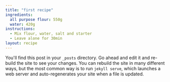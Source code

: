 ```yaml
---
title: "first recipe"
ingredients:
  all purpose flour: 550g
  water: 420g
instructions:
  - Mix flour, water, salt and starter
  - Leave alone for 30min
layout: recipe
---
```


You'll find this post in your `_posts` directory. Go ahead and edit it and re-build the site to see your changes. You can rebuild the site in many different ways, but the most common way is to run `jekyll serve`, which launches a web server and auto-regenerates your site when a file is updated.

